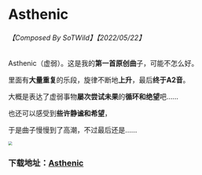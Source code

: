 # Asthenic

###### 【Composed By SoTWild】【2022/05/22】

Asthenic（虚弱）。这是我的**第一首原创曲**子，可能不怎么好。

里面有**大量重复**的乐段，旋律不断地**上升**，最后**终于A2音**。

大概是表达了虚弱事物**屡次尝试未果**的**循环和绝望**吧……

也还可以感受到**些许静谧和希望**，

于是曲子慢慢到了高潮，不过最后还是……

<img src="https://i2.imgu.cc/images/2022/05/22/CtKKr.png" style="zoom:50%;" />



### 下载地址：[Asthenic](https://github.com/SoTWild/SoTWild.github.io/raw/main/others/EndProduct/Asthenic/Asthenic.mp3)